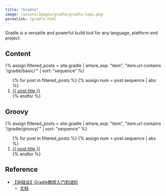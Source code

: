 ```yaml
---
title: "Gradle"
image: /assets/images/gradle/gradle-logo.png
permalink: /gradle.html
---
```


Gradle is a versatile and powerful build tool for any language, platform and project.

## Content

{%
assign filtered_posts = site.gradle |
where_exp: "item", "item.url contains '/gradle/basic/'" |
sort: "sequence"
%}
<ol>
    {% for post in filtered_posts %}
    {% assign num = post.sequence | abs %}
    <li>
        <a href="{{ post.url }}">{{ post.title }}</a>
    </li>
    {% endfor %}
</ol>

## Groovy

{%
assign filtered_posts = site.gradle |
where_exp: "item", "item.url contains '/gradle/groovy/'" |
sort: "sequence"
%}
<ol>
    {% for post in filtered_posts %}
    {% assign num = post.sequence | abs %}
    <li>
        <a href="{{ post.url }}">{{ post.title }}</a>
    </li>
    {% endfor %}
</ol>

## Reference

- [【尚硅谷】Gradle教程入门到进阶](https://www.bilibili.com/video/BV1yT41137Y7/)
    - [文档](https://www.yuque.com/youyi-ai1ik/emphm9/kyhenl?)


